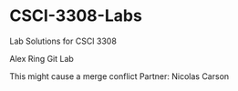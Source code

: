 # CSCI-3308-Labs

Lab Solutions for CSCI 3308

Alex Ring
Git Lab

This might cause a merge conflict
Partner: Nicolas Carson
